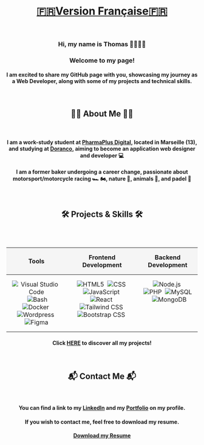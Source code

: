 <div align="center">
  
# [🇫🇷Version Française🇫🇷](README.md)

<br/>

<h3>Hi, my name is Thomas 👨🏼‍💻👋</h3>

<h3>Welcome to my page!</h3>

<h4>I am excited to share my GitHub page with you, showcasing my journey as a Web Developer, along with some of my projects and technical skills.</h4>

<br/>

<h2>🙋‍♂️ About Me 🙋‍♂️</h2>

<br/>

<h4>I am a work-study student at <a href="https://pharmaplusdigital.com/">PharmaPlus Digital</a>, located in Marseille (13), and studying at <a href="https://www.doranco.fr/">Doranco</a>, aiming to become an application web designer and developer 💻</h4>

<h4>I am a former baker undergoing a career change, passionate about motorsport/motorcycle racing 🏎️ 🏍️, nature 🌱, animals 🦁, and padel 🎾</h4>

<br/>

<h2>🛠️ Projects & Skills 🛠️</h2>

<br/>
<br/>

<table align="center" style="border-collapse: collapse; text-align: center; width: 100%;">
  <thead>
    <tr style="background-color: #f5f5f5;">
      <th style="padding: 15px;">Tools</th>
      <th style="padding: 15px;">Frontend Development</th>
      <th style="padding: 15px;">Backend Development</th>
    </tr>
  </thead>
  <tbody>
    <tr>
      <td style="padding: 15px; vertical-align: top;">
        <img src="https://skillicons.dev/icons?i=vscode" alt="Visual Studio Code" title="Visual Studio Code" />&nbsp;
        <img src="https://skillicons.dev/icons?i=bash" alt="Bash" title="Bash" />&nbsp;
        <img src="https://skillicons.dev/icons?i=docker" alt="Docker" title="Docker" />&nbsp;
        <img src="https://skillicons.dev/icons?i=wordpress" alt="Wordpress" title="Wordpress" />&nbsp;
        <img src="https://skillicons.dev/icons?i=figma" alt="Figma" title="Figma" />     
      </td>
      <td style="padding: 15px; vertical-align: top;">
        <img src="https://skillicons.dev/icons?i=html" alt="HTML5" title="HTML5" />&nbsp;
        <img src="https://skillicons.dev/icons?i=css" alt="CSS" title="CSS" />&nbsp;
        <img src="https://skillicons.dev/icons?i=js" alt="JavaScript" title="JavaScript" />&nbsp;
        <img src="https://skillicons.dev/icons?i=react" alt="React" title="React" />&nbsp;
        <img src="https://skillicons.dev/icons?i=tailwind" alt="Tailwind CSS" title="Tailwind CSS" />&nbsp;
        <img src="https://skillicons.dev/icons?i=bootstrap" alt="Bootstrap CSS" title="Bootstrap CSS" />&nbsp;
      </td>
      <td style="padding: 15px; vertical-align: top;">
        <img src="https://skillicons.dev/icons?i=nodejs" alt="Node.js" title="Node.js" />&nbsp;
        <img src="https://skillicons.dev/icons?i=php" alt="PHP" title="PHP" />&nbsp;
        <img src="https://skillicons.dev/icons?i=mysql" alt="MySQL" title="MySQL" />&nbsp;
        <img src="https://skillicons.dev/icons?i=mongodb" alt="MongoDB" title="MongoDB" />    
      </td>
    </tr>
  </tbody>
</table>

<h4>Click <a href="https://github.com/ThomasMaingre?tab=repositories">HERE</a> to discover all my projects!</h4>

<br/>

<h2>📬 Contact Me 📬</h2>

<br/>

<h4>You can find a link to my <a href="https://www.linkedin.com/in/thomas-maingre/">LinkedIn</a> and my <a href="thomasmaingre.com">Portfolio</a> on my profile.</h4>

<h4>If you wish to contact me, feel free to download my resume.</h4>

<h4><a href="https://drive.google.com/file/d/12HUi6E5sfJJs1bSdgxr6xsmZhET66iTy/view?usp=drive_link">Download my Resume</a></h4>

</div>
